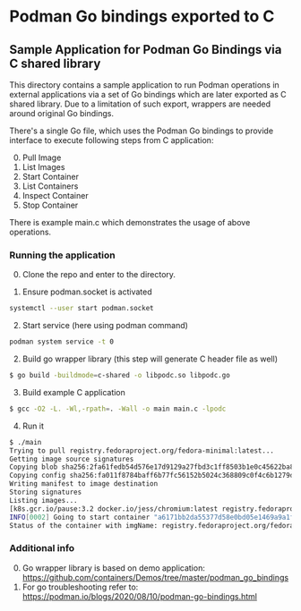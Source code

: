 # Podman Go bindings exported to C

## Sample Application for Podman Go Bindings via C shared library

This directory contains a sample application to run Podman operations in
external applications via a set of Go bindings which are later exported 
as C shared library. Due to a limitation of such export, wrappers are
needed around original Go bindings.

There's a single Go file, which uses the Podman Go bindings to provide
interface to execute following steps from C application:

0. Pull Image
1. List Images
2. Start Container
3. List Containers
4. Inspect Container
5. Stop Container

There is example main.c which demonstrates the usage of above operations.

### Running the application

0. Clone the repo and enter to the directory.

1. Ensure podman.socket is activated
```bash
systemctl --user start podman.socket
```

2. Start service (here using podman command)
```bash
podman system service -t 0
```

2. Build go wrapper library (this step will generate C header file as well)
```bash
$ go build -buildmode=c-shared -o libpodc.so libpodc.go
```

3. Build example C application
```bash
$ gcc -O2 -L. -Wl,-rpath=. -Wall -o main main.c -lpodc
```

4. Run it
```bash
$ ./main
Trying to pull registry.fedoraproject.org/fedora-minimal:latest...
Getting image source signatures
Copying blob sha256:2fa61fedb54d576e17d9129a27fbd3c1ff8503b1e0c45622ba8de6a51fb6a9ef
Copying config sha256:fa011f8784baff6b77fc56152b5024c368809c0f4c6b1279dbd9b173f534028a
Writing manifest to image destination
Storing signatures
Listing images...
[k8s.gcr.io/pause:3.2 docker.io/jess/chromium:latest registry.fedoraproject.org/fedora:latest docker.io/library/busybox:latest registry.fedoraproject.org/fedora-minimal:latest]
INFO[0002] Going to start container "a6171bb2da55377d58e0bd05e1469a9a1f4ab83e406050c0521e23f40c5a8518" 
Status of the container with imgName: registry.fedoraproject.org/fedora-minimal:latest is: running
```
### Additional info
0. Go wrapper library is based on demo application: https://github.com/containers/Demos/tree/master/podman_go_bindings
1. For go troubleshooting refer to: https://podman.io/blogs/2020/08/10/podman-go-bindings.html

